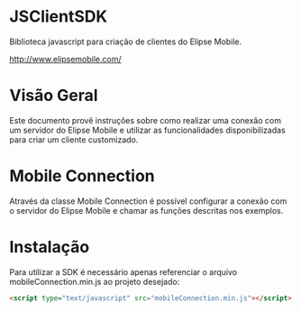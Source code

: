 # JSClientSDK

Biblioteca javascript para criação de clientes do Elipse Mobile.

http://www.elipsemobile.com/


# Visão Geral

Este documento provê instruções sobre como realizar uma conexão com um servidor do Elipse Mobile e utilizar as funcionalidades disponibilizadas para criar um cliente customizado.

# Mobile Connection

Através da classe Mobile Connection é possível configurar a conexão com o servidor do Elipse Mobile e chamar as funções descritas nos exemplos.

# Instalação

Para utilizar a SDK é necessário apenas referenciar o arquivo mobileConnection.min.js ao projeto desejado:
```html
<script type="text/javascript" src="mobileConnection.min.js"></script>
```
